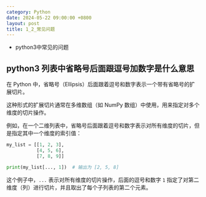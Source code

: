 ```yaml
---
category: Python
date: 2024-05-22 09:00:00 +0800
layout: post
title: 1_2_常见问题
---
```


+ python3中常见的问题

## python3 列表中省略号后面跟逗号加数字是什么意思

在 Python 中，省略号（Ellipsis）后面跟着逗号和数字表示一个带有省略号的扩展切片。

这种形式的扩展切片通常在多维数组（如 NumPy 数组）中使用，用来指定对多个维度的切片操作。

例如，在一个二维列表中，省略号后面跟着逗号和数字表示对所有维度的切片，但是指定其中一个维度的索引值：

```python
my_list = [[1, 2, 3],
           [4, 5, 6],
           [7, 8, 9]]

print(my_list[..., 1])  # 输出为 [2, 5, 8]
```

这个例子中，`...` 表示对所有维度的切片操作，后面的逗号和数字 `1` 指定了对第二维度（列）进行切片，并且取出了每个子列表的第二个元素。